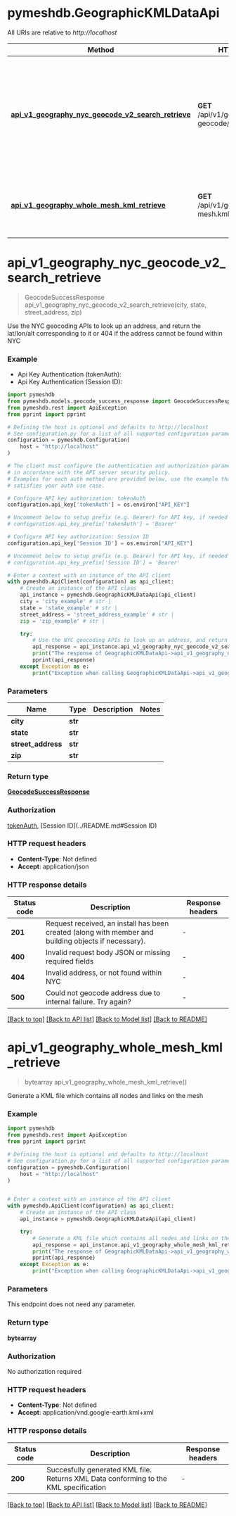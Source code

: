# pymeshdb.GeographicKMLDataApi

All URIs are relative to *http://localhost*

Method | HTTP request | Description
------------- | ------------- | -------------
[**api_v1_geography_nyc_geocode_v2_search_retrieve**](GeographicKMLDataApi.md#api_v1_geography_nyc_geocode_v2_search_retrieve) | **GET** /api/v1/geography/nyc-geocode/v2/search | Use the NYC geocoding APIs to look up an address, and return the lat/lon/alt corresponding to it or 404 if the address cannot be found within NYC
[**api_v1_geography_whole_mesh_kml_retrieve**](GeographicKMLDataApi.md#api_v1_geography_whole_mesh_kml_retrieve) | **GET** /api/v1/geography/whole-mesh.kml | Generate a KML file which contains all nodes and links on the mesh


# **api_v1_geography_nyc_geocode_v2_search_retrieve**
> GeocodeSuccessResponse api_v1_geography_nyc_geocode_v2_search_retrieve(city, state, street_address, zip)

Use the NYC geocoding APIs to look up an address, and return the lat/lon/alt corresponding to it or 404 if the address cannot be found within NYC

### Example

* Api Key Authentication (tokenAuth):
* Api Key Authentication (Session ID):

```python
import pymeshdb
from pymeshdb.models.geocode_success_response import GeocodeSuccessResponse
from pymeshdb.rest import ApiException
from pprint import pprint

# Defining the host is optional and defaults to http://localhost
# See configuration.py for a list of all supported configuration parameters.
configuration = pymeshdb.Configuration(
    host = "http://localhost"
)

# The client must configure the authentication and authorization parameters
# in accordance with the API server security policy.
# Examples for each auth method are provided below, use the example that
# satisfies your auth use case.

# Configure API key authorization: tokenAuth
configuration.api_key['tokenAuth'] = os.environ["API_KEY"]

# Uncomment below to setup prefix (e.g. Bearer) for API key, if needed
# configuration.api_key_prefix['tokenAuth'] = 'Bearer'

# Configure API key authorization: Session ID
configuration.api_key['Session ID'] = os.environ["API_KEY"]

# Uncomment below to setup prefix (e.g. Bearer) for API key, if needed
# configuration.api_key_prefix['Session ID'] = 'Bearer'

# Enter a context with an instance of the API client
with pymeshdb.ApiClient(configuration) as api_client:
    # Create an instance of the API class
    api_instance = pymeshdb.GeographicKMLDataApi(api_client)
    city = 'city_example' # str | 
    state = 'state_example' # str | 
    street_address = 'street_address_example' # str | 
    zip = 'zip_example' # str | 

    try:
        # Use the NYC geocoding APIs to look up an address, and return the lat/lon/alt corresponding to it or 404 if the address cannot be found within NYC
        api_response = api_instance.api_v1_geography_nyc_geocode_v2_search_retrieve(city, state, street_address, zip)
        print("The response of GeographicKMLDataApi->api_v1_geography_nyc_geocode_v2_search_retrieve:\n")
        pprint(api_response)
    except Exception as e:
        print("Exception when calling GeographicKMLDataApi->api_v1_geography_nyc_geocode_v2_search_retrieve: %s\n" % e)
```



### Parameters


Name | Type | Description  | Notes
------------- | ------------- | ------------- | -------------
 **city** | **str**|  | 
 **state** | **str**|  | 
 **street_address** | **str**|  | 
 **zip** | **str**|  | 

### Return type

[**GeocodeSuccessResponse**](GeocodeSuccessResponse.md)

### Authorization

[tokenAuth](../README.md#tokenAuth), [Session ID](../README.md#Session ID)

### HTTP request headers

 - **Content-Type**: Not defined
 - **Accept**: application/json

### HTTP response details

| Status code | Description | Response headers |
|-------------|-------------|------------------|
**201** | Request received, an install has been created (along with member and building objects if necessary). |  -  |
**400** | Invalid request body JSON or missing required fields |  -  |
**404** | Invalid address, or not found within NYC |  -  |
**500** | Could not geocode address due to internal failure. Try again? |  -  |

[[Back to top]](#) [[Back to API list]](../README.md#documentation-for-api-endpoints) [[Back to Model list]](../README.md#documentation-for-models) [[Back to README]](../README.md)

# **api_v1_geography_whole_mesh_kml_retrieve**
> bytearray api_v1_geography_whole_mesh_kml_retrieve()

Generate a KML file which contains all nodes and links on the mesh

### Example


```python
import pymeshdb
from pymeshdb.rest import ApiException
from pprint import pprint

# Defining the host is optional and defaults to http://localhost
# See configuration.py for a list of all supported configuration parameters.
configuration = pymeshdb.Configuration(
    host = "http://localhost"
)


# Enter a context with an instance of the API client
with pymeshdb.ApiClient(configuration) as api_client:
    # Create an instance of the API class
    api_instance = pymeshdb.GeographicKMLDataApi(api_client)

    try:
        # Generate a KML file which contains all nodes and links on the mesh
        api_response = api_instance.api_v1_geography_whole_mesh_kml_retrieve()
        print("The response of GeographicKMLDataApi->api_v1_geography_whole_mesh_kml_retrieve:\n")
        pprint(api_response)
    except Exception as e:
        print("Exception when calling GeographicKMLDataApi->api_v1_geography_whole_mesh_kml_retrieve: %s\n" % e)
```



### Parameters

This endpoint does not need any parameter.

### Return type

**bytearray**

### Authorization

No authorization required

### HTTP request headers

 - **Content-Type**: Not defined
 - **Accept**: application/vnd.google-earth.kml+xml

### HTTP response details

| Status code | Description | Response headers |
|-------------|-------------|------------------|
**200** | Succesfully generated KML file. Returns XML Data conforming to the KML specification |  -  |

[[Back to top]](#) [[Back to API list]](../README.md#documentation-for-api-endpoints) [[Back to Model list]](../README.md#documentation-for-models) [[Back to README]](../README.md)

